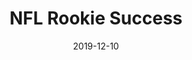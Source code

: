 ---
layout: project
type: project
image: images/combinelogo.jpg
projecturl: https://github.com/TyWalters/NFL-Rookie-Success
title: NFL Rookie Success
permalink: projects/nfl-rookie-success
date: 2019-12-10
labels:
  - Python
  - Statsmodels
  - Statistical Model
  - Regression
  - Prediction
summary: My ASU capstone project where I predict future 4-year success of NFL rookies using combine measurements, college stats and draft position.
---